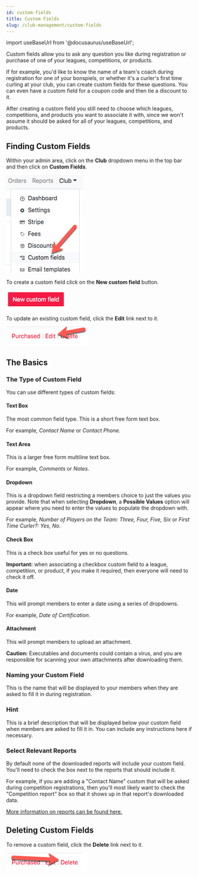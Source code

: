 ```yaml
---
id: custom-fields
title: Custom Fields
slug: /club-management/custom-fields
---
```

import useBaseUrl from '@docusaurus/useBaseUrl';

Custom fields allow you to ask any question you like during registration or purchase of one of your leagues, competitions, or products.

If for example, you'd like to know the name of a team's coach during registration for one of your bonspiels, or whether it's a curler's first time curling at your club, you can create custom fields for these questions.
You can even have a custom field for a coupon code and then tie a discount to it.

After creating a custom field you still need to choose which leagues, competitions, and products you want to associate it with, since we won't assume it should be asked for all of your leagues, competitions, and products.


## Finding Custom Fields

Within your admin area, click on the **Club** dropdown menu in the top bar and then click on **Custom Fields**.

![Navigation](/img/docs/club-management/custom-fields/navigation.png)

To create a custom field click on the **New custom field** button.

![New](/img/docs/club-management/custom-fields/new.png)

To update an existing custom field, click the **Edit** link next to it.

![Edit](/img/docs/club-management/shared/edit.png)


## The Basics

### The Type of Custom Field

You can use different types of custom fields:

#### Text Box

The most common field type.
This is a short free form text box.

For example, _Contact Name_ or _Contact Phone_.

#### Text Area

This is a larger free form multiline text box.

For example, _Comments_ or _Notes_.

#### Dropdown

This is a dropdown field restricting a members choice to just the values you provide.
Note that when selecting **Dropdown**, a **Possible Values** option will appear where you need to enter the values to populate the dropdown with.

For example, _Number of Players on the Team: Three, Four, Five, Six_ or _First Time Curler?: Yes, No_.

#### Check Box

This is a check box useful for yes or no questions.

**Important:** when associating a checkbox custom field to a league, competition, or product, if you make it required, then everyone will need to check it off.

#### Date

This will prompt members to enter a date using a series of dropdowns.

For example, _Date of Certification_.

#### Attachment

This will prompt members to upload an attachment.

**Caution:** Executables and documents could contain a virus, and you are responsible for scanning your own attachments after downloading them.


### Naming your Custom Field

This is the name that will be displayed to your members when they are asked to fill it in during registration.


### Hint

This is a brief description that will be displayed below your custom field when members are asked to fill it in.
You can include any instructions here if necessary.


### Select Relevant Reports

By default none of the downloaded reports will include your custom field. You'll need to check the box next to the reports that should include it.

For example, if you are adding a "Contact Name" custom that will be asked during competition registrations, then you'll most likely want to check the "Competition report" box so that it shows up in that report's downloaded data.

[More information on reports can be found here.](/docs/club-management/reports)


## Deleting Custom Fields

To remove a custom field, click the **Delete** link next to it.

![Delete](/img/docs/club-management/shared/delete.png)


